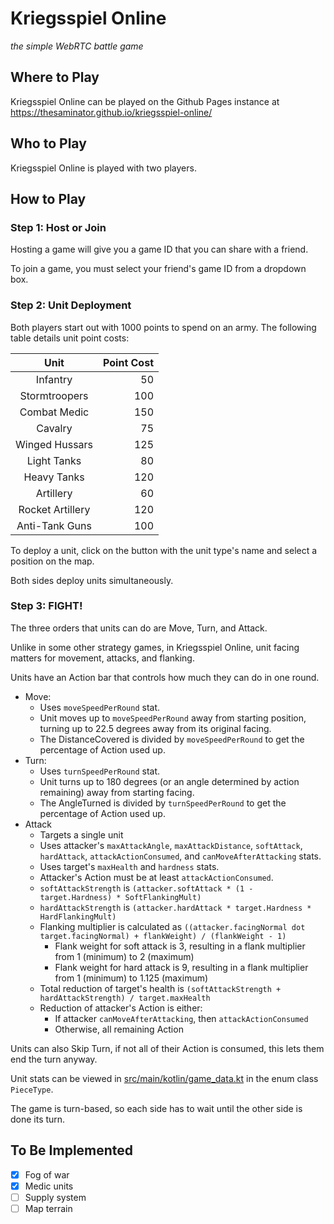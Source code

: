 # Kriegsspiel Online

*the simple WebRTC battle game*

## Where to Play

Kriegsspiel Online can be played on the Github Pages instance at https://thesaminator.github.io/kriegsspiel-online/

## Who to Play

Kriegsspiel Online is played with two players.

## How to Play

### Step 1: Host or Join

Hosting a game will give you a game ID that you can share with a friend.

To join a game, you must select your friend's game ID from a dropdown box.

### Step 2: Unit Deployment

Both players start out with 1000 points to spend on an army. The following table details unit point costs:

| Unit             | Point Cost |
| :--------------: | ---------: |
| Infantry         |         50 |
| Stormtroopers    |        100 |
| Combat Medic     |        150 |
| Cavalry          |         75 |
| Winged Hussars   |        125 |
| Light Tanks      |         80 |
| Heavy Tanks      |        120 |
| Artillery        |         60 |
| Rocket Artillery |        120 |
| Anti-Tank Guns   |        100 |

To deploy a unit, click on the button with the unit type's name and select a position on the map.

Both sides deploy units simultaneously.

### Step 3: FIGHT!

The three orders that units can do are Move, Turn, and Attack.

Unlike in some other strategy games, in Kriegsspiel Online, unit facing matters for movement, attacks, and flanking.

Units have an Action bar that controls how much they can do in one round.

* Move:
    * Uses `moveSpeedPerRound` stat.
    * Unit moves up to `moveSpeedPerRound` away from starting position, turning up to 22.5 degrees away from its original facing.
    * The DistanceCovered is divided by `moveSpeedPerRound` to get the percentage of Action used up.
* Turn:
    * Uses `turnSpeedPerRound` stat.
    * Unit turns up to 180 degrees (or an angle determined by action remaining) away from starting facing.
    * The AngleTurned is divided by `turnSpeedPerRound` to get the percentage of Action used up.
* Attack
    * Targets a single unit
    * Uses attacker's `maxAttackAngle`, `maxAttackDistance`, `softAttack`, `hardAttack`, `attackActionConsumed`, and `canMoveAfterAttacking` stats.
    * Uses target's `maxHealth` and `hardness` stats.
    * Attacker's Action must be at least `attackActionConsumed`.
    * `softAttackStrength` is `(attacker.softAttack * (1 - target.Hardness) * SoftFlankingMult)`
    * `hardAttackStrength` is `(attacker.hardAttack * target.Hardness * HardFlankingMult)`
    * Flanking multiplier is calculated as `((attacker.facingNormal dot target.facingNormal) + flankWeight) / (flankWeight - 1)`
        * Flank weight for soft attack is 3, resulting in a flank multiplier from 1 (minimum) to 2 (maximum)
        * Flank weight for hard attack is 9, resulting in a flank multiplier from 1 (minimum) to 1.125 (maximum)
    * Total reduction of target's health is `(softAttackStrength + hardAttackStrength) / target.maxHealth`
    * Reduction of attacker's Action is either:
        * If attacker `canMoveAfterAttacking`, then `attackActionConsumed`
        * Otherwise, all remaining Action

Units can also Skip Turn, if not all of their Action is consumed, this lets them end the turn anyway.

Unit stats can be viewed in [src/main/kotlin/game_data.kt](./src/main/kotlin/game_data.kt) in the enum class `PieceType`.

The game is turn-based, so each side has to wait until the other side is done its turn.

## To Be Implemented

* [x] Fog of war
* [x] Medic units
* [ ] Supply system
* [ ] Map terrain
